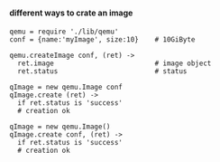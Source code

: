 #### different ways to crate an image
    qemu = require './lib/qemu'
    conf = {name:'myImage', size:10}    # 10GiByte

    qemu.createImage conf, (ret) ->
      ret.image                         # image object
      ret.status                        # status

    qImage = new qemu.Image conf
    qImage.create (ret) ->
      if ret.status is 'success'
      # creation ok

    qImage = new qemu.Image()
    qImage.create conf, (ret) ->
      if ret.status is 'success'
      # creation ok
